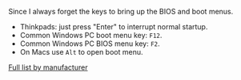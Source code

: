 Since I always forget the keys to bring up the BIOS and boot menus.

- Thinkpads: just press "Enter" to interrupt normal startup.
- Common Windows PC boot menu key: `F12`.
- Common Windows PC BIOS menu key: `F2`.
- On Macs use `Alt` to open boot menu.

[Full list by manufacturer](https://www.disk-image.com/faq-bootmenu.htm)
